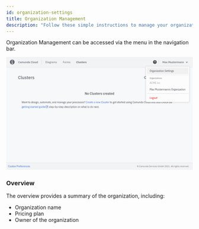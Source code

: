 ```yaml
---
id: organization-settings
title: Organization Management
description: "Follow these simple instructions to manage your organization."
---
```


Organization Management can be accessed via the menu in the navigation bar.

![avatar-menue](./img/avatar-menue.png)

### Overview

The overview provides a summary of the organization, including:

- Organization name
- Pricing plan
- Owner of the organization

